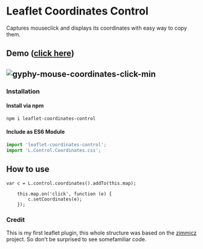 Leaflet Coordinates Control
===========================
Captures mouseclick and displays its coordinates with easy way to copy them.

Demo ([click here](http://zimmicz.github.io/Leaflet-Coordinates-Control/))
----




## ![gyphy-mouse-coordinates-click-min](https://user-images.githubusercontent.com/22817118/62242745-3702ed00-b3b2-11e9-9220-7032e96b93ed.gif)

### Installation

#### Install via npm

```
npm i leaflet-coordinates-control
```
#### Include as ES6 Module

```js
import 'leaflet-coordinates-control';
import 'L.Control.Coordinates.css';
```

How to use
----------
	
	var c = L.control.coordinates().addTo(this.map);

        this.map.on('click', function (e) {
            c.setCoordinates(e);
        });
	
### Credit

This is my first leaflet plugin, this whole structure was based on the [zimmicz](https://github.com/zimmicz/Leaflet-Coordinates-Control) project. So don't be surprised to see somefamiliar code.
